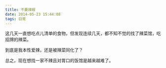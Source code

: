 ```yaml
---
title: 不要辣椒
date: 2014-05-23 15:44:08
tags: 日常
---
```


这几天一直想吃点儿清单的食物，但发现连续几天，都不知不觉的找了辣菜馆，吃招牌的辣菜。

到底是我本性爱辣，还是被辣菜同化了？

总之，现在想找一家不辣且对胃口的饭馆是越来越难了。
